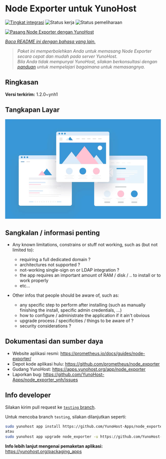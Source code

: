 <!--
N.B.: README ini dibuat secara otomatis oleh <https://github.com/YunoHost/apps/tree/master/tools/readme_generator>
Ini TIDAK boleh diedit dengan tangan.
-->

# Node Exporter untuk YunoHost

[![Tingkat integrasi](https://apps.yunohost.org/badge/integration/node_exporter)](https://ci-apps.yunohost.org/ci/apps/node_exporter/)
![Status kerja](https://apps.yunohost.org/badge/state/node_exporter)
![Status pemeliharaan](https://apps.yunohost.org/badge/maintained/node_exporter)

[![Pasang Node Exporter dengan YunoHost](https://install-app.yunohost.org/install-with-yunohost.svg)](https://install-app.yunohost.org/?app=node_exporter)

*[Baca README ini dengan bahasa yang lain.](./ALL_README.md)*

> *Paket ini memperbolehkan Anda untuk memasang Node Exporter secara cepat dan mudah pada server YunoHost.*  
> *Bila Anda tidak mempunyai YunoHost, silakan berkonsultasi dengan [panduan](https://yunohost.org/install) untuk mempelajari bagaimana untuk memasangnya.*

## Ringkasan



**Versi terkirim:** 1.2.0~ynh1

## Tangkapan Layar

![Tangkapan Layar pada Node Exporter](./doc/screenshots/example.jpg)

## Sangkalan / informasi penting

* Any known limitations, constrains or stuff not working, such as (but not limited to):
    * requiring a full dedicated domain ?
    * architectures not supported ?
    * not-working single-sign on or LDAP integration ?
    * the app requires an important amount of RAM / disk / .. to install or to work properly
    * etc...

* Other infos that people should be aware of, such as:
    * any specific step to perform after installing (such as manually finishing the install, specific admin credentials, ...)
    * how to configure / administrate the application if it ain't obvious
    * upgrade process / specificities / things to be aware of ?
    * security considerations ?

## Dokumentasi dan sumber daya

- Website aplikasi resmi: <https://prometheus.io/docs/guides/node-exporter/>
- Depot kode aplikasi hulu: <https://github.com/prometheus/node_exporter>
- Gudang YunoHost: <https://apps.yunohost.org/app/node_exporter>
- Laporkan bug: <https://github.com/YunoHost-Apps/node_exporter_ynh/issues>

## Info developer

Silakan kirim pull request ke [`testing` branch](https://github.com/YunoHost-Apps/node_exporter_ynh/tree/testing).

Untuk mencoba branch `testing`, silakan dilanjutkan seperti:

```bash
sudo yunohost app install https://github.com/YunoHost-Apps/node_exporter_ynh/tree/testing --debug
atau
sudo yunohost app upgrade node_exporter -u https://github.com/YunoHost-Apps/node_exporter_ynh/tree/testing --debug
```

**Info lebih lanjut mengenai pemaketan aplikasi:** <https://yunohost.org/packaging_apps>
